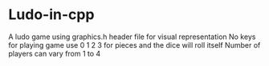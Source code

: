 # Ludo-in-cpp
A ludo game using graphics.h header file for visual representation
No keys for playing game
use 0 1 2 3 for pieces and the dice will roll itself 
Number of players can vary from 1 to 4 